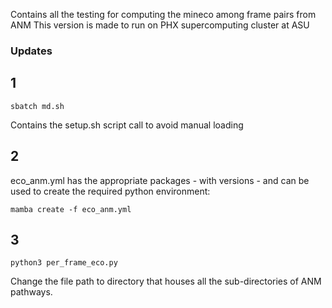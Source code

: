 Contains all the testing for computing the mineco among frame pairs from ANM 
This version is made to run on PHX supercomputing cluster at ASU

### Updates
## 1
```
sbatch md.sh
```

Contains the setup.sh script call to avoid manual loading

## 2
eco_anm.yml has the appropriate packages - with versions - and can be used to create the required python environment:
```
mamba create -f eco_anm.yml
```
## 3
```
python3 per_frame_eco.py
```
Change the file path to directory that houses all the sub-directories of ANM pathways. 
